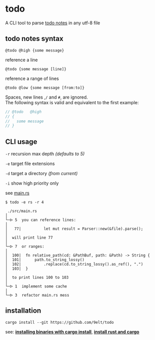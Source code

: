 # todo

A CLI tool to parse [todo notes](#todo-notes-syntax) in any utf-8 file

## todo notes syntax

```
@todo @high {some message}
```

reference a line
```
@todo {some message [line]}
```

reference a range of lines
```
@todo @low {some message [from:to]}
```

Spaces, new lines ,`/` and `#`, are ignored.  
The following syntax is valid and equivalent to the first example:

```rust
// @todo   @high
// {
//   some message
// }
```

## CLI usage

`-r` recursion max depth *(defaults to 5)*

`-e` target file extensions

`-d` target a directory *(from current)*

`-i` show high priority only

see [main.rs](./src/main.rs )
```
$ todo -e rs -r 4

 ./src/main.rs  
│
└─ᐅ 5  you can reference lines:
│  
│   77|          let mut result = Parser::new(&file).parse();
│  
│  will print line 77
│
└─ᐅ 7  or ranges:
│  
│  100|  fn relative_path(cd: &PathBuf, path: &Path) -> String {
│  101|      path.to_string_lossy()
│  102|          .replace(cd.to_string_lossy().as_ref(), ".")
│  103|  }
│  
│  to print lines 100 to 103
│
└─ᐅ 1  implement some cache
│
└─ᐅ 3  refactor main.rs mess

```

## installation

```
cargo install --git https://github.com/9elt/todo
```

see: 
[**installing binaries with cargo install**](https://doc.rust-lang.org/book/ch14-04-installing-binaries.html), [**install rust and cargo**](https://doc.rust-lang.org/cargo/getting-started/installation.html)
